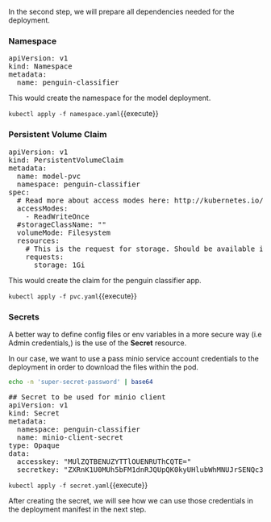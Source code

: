 In the second step, we will prepare all dependencies needed for the deployment.

### Namespace

<pre class="file" data-filename="namespace.yaml" data-target="replace">
apiVersion: v1
kind: Namespace
metadata:
  name: penguin-classifier
</pre>

This would create the namespace for the model deployment.

`kubectl apply -f namespace.yaml`{{execute}}

### Persistent Volume Claim

<pre class="file" data-filename="pvc.yaml" data-target="replace">
apiVersion: v1
kind: PersistentVolumeClaim
metadata:
  name: model-pvc
  namespace: penguin-classifier
spec:
  # Read more about access modes here: http://kubernetes.io/docs/user-guide/persistent-volumes/#access-modes
  accessModes:
    - ReadWriteOnce
  #storageClassName: ""
  volumeMode: Filesystem
  resources:
    # This is the request for storage. Should be available in the cluster.
    requests:
      storage: 1Gi
</pre>

This would create the claim for the penguin classifier app.

`kubectl apply -f pvc.yaml`{{execute}}


### Secrets
A better way to define config files or env variables in a more secure way (i.e Admin credentials,) is the use of the **Secret** resource.

In our case, we want to use a pass minio service account credentials to the deployment in order to download the files within the pod.

``` bash
echo -n 'super-secret-password' | base64
```

<pre class="file" data-filename="secret.yaml" data-target="replace">
## Secret to be used for minio client
apiVersion: v1
kind: Secret
metadata:
  namespace: penguin-classifier
  name: minio-client-secret
type: Opaque
data:
  accesskey: "MUlZQTBENUZYTTlOUENRUThCQTE="
  secretkey: "ZXRnK1U0MUh5bFM1dnRJQUpQK0kyUHlubWhMNUJrSENQc3kyN3Racg=="
</pre>

`kubectl apply -f secret.yaml`{{execute}}

After creating the secret, we will see how we can use those credentials in the deployment manifest in the next step.